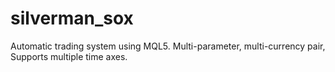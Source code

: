 # silverman_sox
Automatic trading system using MQL5.  Multi-parameter, multi-currency pair, Supports multiple time axes.
